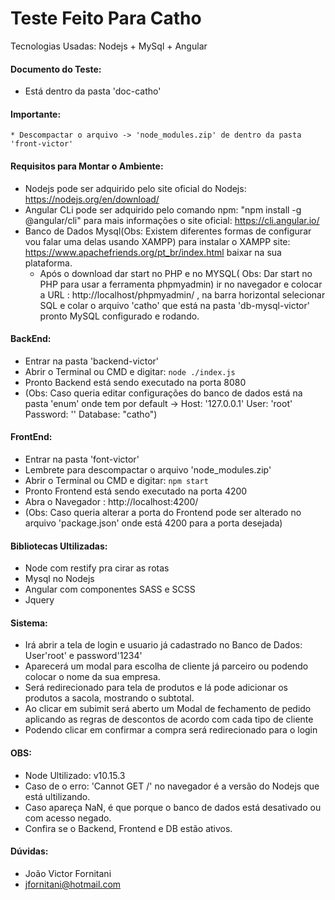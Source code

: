 # Teste Feito Para Catho
Tecnologias Usadas: Nodejs + MySql + Angular

#### Documento do Teste:
* Está dentro da pasta 'doc-catho'

#### Importante:
	* Descompactar o arquivo -> 'node_modules.zip' de dentro da pasta 'front-victor' 


#### Requisitos para Montar o Ambiente:
* Nodejs pode ser adquirido pelo site oficial do Nodejs: https://nodejs.org/en/download/
* Angular CLi pode ser adquirido pelo comando npm: "npm install -g @angular/cli" para mais informações o site oficial: https://cli.angular.io/
* Banco de Dados Mysql(Obs: Existem diferentes formas de configurar vou falar uma delas usando XAMPP) para instalar o XAMPP site: https://www.apachefriends.org/pt_br/index.html baixar na sua plataforma.
	* Após o download dar start no PHP e no MYSQL( Obs: Dar start no PHP para usar a ferramenta phpmyadmin) ir no navegador e colocar a URL : http://localhost/phpmyadmin/ , na barra horizontal selecionar SQL e colar o arquivo 'catho' que está na pasta 'db-mysql-victor' pronto MySQL configurado e rodando. 


#### BackEnd:
* Entrar na pasta 'backend-victor' 
* Abrir o Terminal ou CMD e digitar: ``` node ./index.js ```
* Pronto Backend está sendo executado na porta 8080
* (Obs: Caso queria editar configurações do banco de dados está na pasta 'enum' onde tem por default -> Host: '127.0.0.1' User: 'root' Password: '' Database: "catho")

#### FrontEnd:
* Entrar na pasta 'font-victor'
* Lembrete para descompactar o arquivo 'node_modules.zip'
* Abrir o Terminal ou CMD e digitar:  ``` npm start ```
* Pronto Frontend está sendo executado na porta 4200
* Abra o Navegador : http://localhost:4200/
* (Obs: Caso queria alterar a porta do Frontend pode ser alterado no arquivo 'package.json' onde está 4200 para a porta desejada)


#### Bibliotecas Ultilizadas:
* Node com restify pra cirar as rotas
* Mysql no Nodejs
* Angular com componentes SASS e SCSS
* Jquery

#### Sistema:
* Irá abrir a tela de login e usuario já cadastrado no Banco de Dados: User'root' e password'1234'
* Aparecerá um modal para escolha de cliente já parceiro ou podendo colocar o nome da sua empresa.
* Será redirecionado para tela de produtos e lá pode adicionar os produtos a sacola, mostrando o subtotal.
* Ao clicar em subimit será aberto um Modal de fechamento de pedido aplicando as regras de descontos de acordo com cada tipo de cliente
* Podendo clicar em confirmar a compra será redirecionado para o login

#### OBS:
* Node Ultilizado: v10.15.3
* Caso de o erro: 'Cannot GET /' no navegador é a versão do Nodejs que está ultilizando.
* Caso apareça NaN, é que porque o banco de dados está desativado ou com acesso negado.
* Confira se o Backend, Frontend e DB estão ativos.

#### Dúvidas:
* João Victor Fornitani
* jfornitani@hotmail.com
